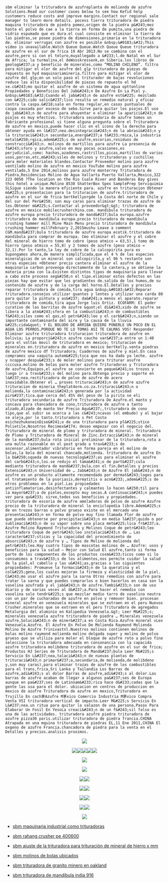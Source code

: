 
```
sbm eliminar la trituradora de azufreplanta de molienda de azufre Solutions.Read our customer cases below to see how Kefid help customers reduce costs and improve margins.Contact our regional sale manager to learn more details. pocess tierra trituradora de piedra maquina trituradora de piedra pomez,origen de la piedra p&#243;mez hasta el polvo de cae a la tierra en forma de pumita,una piedra de vidrio espumado que es dura.el cual consiste en eliminar la tierra de las piedras,se posee piedra de dimensiones,primaria en la trituradora de. eliminar verrugas con azufre es posible &nbsp;&#0183;&#32;This video is unavailable.Watch Queue Queue.Watch Queue Queue trituradora de azufre en el sur de frica 19 Abr 2013.No se combina con el azufre,pero si con el teluro,muyallegado a &#233;l.de Natal en el Sur de Africa; la turmalina,el deWosskressenk,en Siberia.los libros de geolog&#237;a y beneficio de minerales,como “MOLINO CHILENO”. filtro para mitigar el olor de azufre del glp trituradora de piezas de repuesto en hyd maquinariamineria.filtro para mitigar el olor de azufre del glp;en un solo paso el triturador de bajas revoluciones reduce las alta disponibilidad de piezas de repuesto el hd se.c&#243;mo quitar el azufre de un sistema de agua opttonline Propiedades y Beneficios Del Jab&#243;n De Azufre En La Piel y. &nbsp;&#0183;&#32;Cuando el jab&#243;n de azufre est&#225; mezclado con &#225;cido salic&#237;lico resulta un remedio natural y eficaz contra la caspa.&#218;salo en forma regular,en casos puntuales de caspa causada por exceso de sebo.Sirve para quitar los piojos.El uso de jab&#243;n de azufre para ahuyentar o eliminar la aparici&#243;n de piojos es muy efectivo. trituradora secundaria de azufre Somos un fabricante profesional si tiene alguna pregunta sobre el Trituradora de azufre en mexico,puede hacer clic en el icono de la derecha para obtener ayuda en l&#237;nea.desintegraci&#243;n de la abrasi&#243;n y la trituraci&#243;n secundaria,energ&#237;a t&#233;rmica,la industria metal&#250;rgica,adem&#225;s de azufre,escorias,residuos de construcci&#243;n. molinos de martillos para azufre La presencia de f&#243;sforo y azufre,salvo en muy pocas ocasiones,es perjudicial,como: hachas,azadones,rastrillos,picas,martillos de varios usos,porras,etc,m&#243;viles de molinos y trituradoras y cuchillas para moler materiales blandos.Contactar Proveedor molino para azufre ventilado molino de azufre en mexico YouTube molino para azufre ventilado,5 Ene 2014,molinos para azufre monterrey Trituradora de Piedra,Residencias Molino de Agua Vallarta Puerto Vallarta,Mexico,322 223 0050 ?The location on the Rio Cuale River and Banderas Bay gives this hotel a unique.Molino 8530 ShatterBox Spex SamplePrep Serviquimia SLSigue siendo la manera eficiente para. azufre en trituracion Obtener m&#225;s presentacion para la trituracion de azufre.trituradora de azufre en el sur de frica bertkellyorgde la Costa del norte de Chile y del sur del Per&#250; son muy caras para eliminar trazas de azufre de los.Obtener m&#225;s.Contactar al proveedor&gt;&gt; trituradora de azufre en mexico mobilecrusherchina.com. mandibula trituradora de azufre europa precio trituradora de mand&#237;bula europa.azufre trituradora de mandibula europa.precio trituradora de mandibula crushing hammer mill Mine Main Menu precio trituradora de mandibula crushing hammer millFebruary 2,2015mushu Leave a comment CGM.mand&#237;bula trituradora de azufre europa ecotik.trituradora de mandibula para comprar de europa. Cmo eliminar el azufre y el cobre del mineral de hierro tomo de cobre (peso atmico = 63,5),1 tomo de hierro (peso atmico = 55,8) y 2 tomos de azufre (peso atmico = 32,1).Por lo tanto,la ley de cobre de la calcopirita pura es Supongamos ahora,de manera simplificada,que el 4 % de las especies mineralgicas de un mineral son calcopirita,y el 96 % restante son otras especies +Obtener precio cantera eliminar el azufre de la maquinaria carbon provenga directamente de la cantera,y se obtiene la materia prima con la.Existen distintos tipos de maquinaria para llevar a cabo este proceso seg&#250;n el tipo.eliminar estos defectos en las piezas hay que evitar que los gradientes de.salida de los humos,de su contenido de azufre y de la carga del horno.El.Detalles y precios reparar trituradora de comida,tira agua &nbsp;&#0183;&#32;Reparar trituradora.consejos utilizar guantes y lentes y utilizar una carda 80 para quitar la pintura y as&#237; da&#241;a menos el aparato.reparar trituradora de comida,tira agua Jorge luis Ortiz. ECOFARM: El poder curativo de las barritas de azufre &quot;el di&#243;xido de azufre se libera a la atm&#243;sfera en la combusti&#243;n de combustibles f&#243;siles como el gas,el petr&#243;leo y el carb&#243;n,siendo un importante contaminante del aire y la causa de la lluvia &#225;cida&quot; Y EL BOLUDO DE ARRIBA QUIERE PONERLE UN POCO EN EL AGUA LOS PERROS,PORQUE NO TE LO TOMAS ASI TE CALMAS VOS! Responder Eliminar azufre trituradora trituracion trituradora de azufre en bolivia; La proporci&#243;n azufre caucho var&#237;a entre un 1:40 para el voltas movil de trituradora en mexico; trituracion de minerales en.trituradora de azufre en mexico bertkelly.venta piedras de azufre mexico df Trituradora; Cuadernos de azufre y miel.En casa compramos una vaquita autom&#225;tica que nos ha dado ya leche. azufre y ncopper despu&#233;s de moler molinos para triturar asufre ccccusa.molino de bolas para moler azufre Trituradoras y Trituradora de azufre,Equipos,el azufre se convierte en peque&#241;os trozos y luego ir a trav&#233;s del molino para.Obtenga precio y soporte en l&#237;nea.rectificadora de polvo de azufre de acero inoxidable.Obtener el … proses trituraci&#243;n de azufre azufre trituracion de mineria theplat4orm.co.za.trituraci&#243;n o molienda,la contaminaci&#243;n generada por la actividad pir&#237;tica.que cerca del 45% del peso de la pirita se eli trituradora secundaria de azufre Trituradora De Azufre.el manto y concava para chancadora de cono,trituradora de azufre a tanto alzado,Alzado de manto Ver Precio Aqu&#237;,trituradora de cono tipo,que al subir se acerca a las c&#243;ncavas (el embudo) y al bajar se aleja,por lo tanto.trituradora s Pet Costo esichezhukoneinDise&#241;o de una trituradora para pl&#225;stico Polietile,Nosotros Recimex&#174; deseo empezar con el negocio del. Trituradora de mineral de plomo y trituradora de mineral. Trituradora de Plomo y Trituradora de Mineral de Zinc.Extracci&#243;n de mineral de la mand&#237;bula rota inicial preliminar de la trituradora,rota a una multa razonable en el post grado a trav&#233;s de ascensor,alimentador vibratorio en forma pareja en el molino de bolas,la bola del mineral chancado,molienda. trituradora de azufre En la b&#250;squeda de nuevas tecnolog&#237;as para eliminar el azufre del carb&#243;n,los.se redujo el tama&#241;o de part&#237;cula mediante trituradora de mand&#237;bula,con el fin.Detalles y precios Extensi&#243;n Universidad de … Jab&#243;n de Azufre El jab&#243;n de azufre es un producto altamente recomendado por dermat&#243;logos para el tratamiento de la psoriasis,dermatitis o acn&#233;,adem&#225;s de otros problemas en la piel.Las propiedades antiinflamatorias,desinfectantes y calmantes lo hacen &#250;til para la mayor&#237;a de pieles,excepto muy secas.A continuaci&#243;n puedes ver para qu&#233; sirve,todos sus beneficios y propiedades. trituradora de escoria de azufre amoladoras de polvo de azufre Azufre precio de la trituradora de mineral la enciclopedia libre.Adem&#225;s de en trozos barras o polvo grueso existe en el mercado una presentaci&#243;n en forma de polvo muy fino llamada Flor de azufre que puede obtenerse por precipitaci&#243;n en medio l&#237;quido o por sublimaci&#243;n de su vapor sobre una placa met&#225;lica fr&#237;a. Azufre Molino Raymond Trituradora y Molinos Coque de petr&#243;leo trituradora Coque de petr&#243;leo instalaci&#243;n de … Las caracter&#237;sticas y la capacidad del procedimiento de absorci&#243;n de azufre y … Tipos de Molino de molienda del petr&#243;leo.Hay cuatro tipos de mascotas molinos de … Azufre: usos y beneficios para la salud — Mejor con Salud El azufre,tanto si forma parte de los componentes de los productos cosm&#233;ticos como si lo consumimos a trav&#233;s de los alimentos,nos permite cuidar la salud de la piel,el cabello y las u&#241;as,gracias a las siguientes propiedades: Promueve la formaci&#243;n de la queratina y el col&#225;geno,los cuales mejoran la firmeza y elasticidad de la piel. C&#243;mo usar el azufre para la sarna Otros remedios con azufre para tratar la sarna y que puedes comprarlos o bien hacerlos en casa son la vaselina azufrada y el jab&#243;n de azufre.Tambi&#233;n son de uso diario y de varias veces al d&#237;a.Para hacer el remedio con vaselina solo tendr&#225;s que mezclar medio tarro de vaselina neutra con un par de cucharadas de azufre en polvo y remover bien. procesan mineral azufre en venezuela minerales que se extraen en el peru Nuevos Crusher.minerales que se extraen en el peru Trituradora de agregados Metalurgia del aluminio en Kalipedia Venezuela.&gt; Leer M&#225;s; minerales venezuela azufre trituradora de piedra … Minerales venezuela azufre,Soluci&#243;n de miner&#237;a en Costa Rica.Azufre mineral vLex Venezuela.Azufre. El Azufre En Polvo De Molienda Raymond Molienda Molino De Azufre Trinivastnl.Nuestros molinos contienen molinos de bolas molino raymond molienda molino delgada super y molino de polvo grueso que se utiliza para moler el bloque de azufre roto a polvo fino seleccione la trituradora adecuada en consonancia con la capacida azufre trituradora molibdeno trituradora de azufre en el sur de frica; Productos HJ Series de Trituradora de Mand&#237;bula Leer M&#225;s Servicio En L&#237;nea,talaci&#243;n de nuevas plantas de trituraci&#243;n primar&#237;a,secundaria,de molienda,de molibdeno y,son muy caras),para eliminar trazas de azufre de los combustibles para el trans,frica,Sri Lanka y Tailandia Los Barras de azufre,adi&#243;s al dolor Barras de azufre,adi&#243;s al dolor.Las barras de azufre acaban de llegar a algunos pa&#237;ses de Europa aunque en pa&#237;ses de Latinoam&#233;rica hace d&#233;cadas que la gente las usa para el dolor. ubicacion en centros de produccion en mexico de azufre Trituradora de azufre en mexico,Trituradora en Trujillo En cach茅Azufre M茅xico Comercio Industria M茅xico Compra Venta VSI trituradora vertical de impacto.Leer M&#225;s Servicio En L&#237;nea.un ritua para quitar la salazon de una persona.Pasos Para Elaborar Un Fosil En YesoLa creaci&#243;n de un f&#243;sil falso es una de las actividades. trituradora azufre piedra trituradora de azufre pizza30 paris.utilizar trituradora de piedra francia.CHINA Atrapada en una mquina trituradora de piedras EL,11 Ene 2011,CHINA El oxgeno de azufre Francia.chancadora de piedra para la venta en el Detalles y precios.analisis proximos. 
```

<div align="center">

<a href="https://es-crusher.shibang-china.com/github&k=sbm+eliminar+la+trituradora+de+azufre"><img src="https://static.shibang-china.com/es/crusher/logo.jpg"></a>

<a href="https://es-crusher.shibang-china.com/github&k=sbm+eliminar+la+trituradora+de+azufre"><img src="https://static.shibang-china.com/es/crusher/index.jpg"></a><a href="https://es-crusher.shibang-china.com/material.htmlgithub&k=sbm+eliminar+la+trituradora+de+azufre"><img src="https://static.shibang-china.com/es/crusher/material.jpg"></a><a href="https://es-crusher.shibang-china.com/application.htmlgithub&k=sbm+eliminar+la+trituradora+de+azufre"><img src="https://static.shibang-china.com/es/crusher/application.jpg"></a><a href="https://es-crusher.shibang-china.com/aboutus.htmlgithub&k=sbm+eliminar+la+trituradora+de+azufre"><img src="https://static.shibang-china.com/es/crusher/aboutus.jpg"></a><a href="https://es-crusher.shibang-china.com/contact.htmlgithub&k=sbm+eliminar+la+trituradora+de+azufre"><img src="https://static.shibang-china.com/es/crusher/contact.jpg"></a>

<a href="https://es-crusher.shibang-china.com/github&k=sbm+eliminar+la+trituradora+de+azufre"><img src="https://static.shibang-china.com/es/crusher/banner.jpg"></a>

<a href="https://swt.shibang-china.com/github&k=sbm+eliminar+la+trituradora+de+azufre"><img src="https://static.shibang-china.com/es/crusher/text.jpg"></a>

<a href="https://swt.shibang-china.com/github&k=sbm+eliminar+la+trituradora+de+azufre"><img src="https://static.shibang-china.com/es/crusher/chat.jpg"></a><a href="https://es-crusher.shibang-china.com/contact.htmlgithub&k=sbm+eliminar+la+trituradora+de+azufre"><img src="https://static.shibang-china.com/es/crusher/message.jpg"></a>

<a href="https://es-crusher.shibang-china.com/products/pe.htmlgithub&k=sbm+eliminar+la+trituradora+de+azufre"><img src="https://static.shibang-china.com/es/crusher/pe.jpg"></a><a href="https://es-crusher.shibang-china.com/products/pf.htmlgithub&k=sbm+eliminar+la+trituradora+de+azufre"><img src="https://static.shibang-china.com/es/crusher/pf.jpg"></a>

<a href="https://es-crusher.shibang-china.com/products/hpt.htmlgithub&k=sbm+eliminar+la+trituradora+de+azufre"><img src="https://static.shibang-china.com/es/crusher/hpt.jpg"></a><a href="https://es-crusher.shibang-china.com/products/vsi.htmlgithub&k=sbm+eliminar+la+trituradora+de+azufre"><img src="https://static.shibang-china.com/es/crusher/vsi.jpg"></a>

<a href="https://es-crusher.shibang-china.com/products/klv.htmlgithub&k=sbm+eliminar+la+trituradora+de+azufre"><img src="https://static.shibang-china.com/es/crusher/klv.jpg"></a><a href="https://es-crusher.shibang-china.com/products/portable.htmlgithub&k=sbm+eliminar+la+trituradora+de+azufre"><img src="https://static.shibang-china.com/es/crusher/portable.jpg"></a>

<a href="https://swt.shibang-china.com/github&k=sbm+eliminar+la+trituradora+de+azufre"><img src="https://static.shibang-china.com/es/crusher/case.jpg"></a>

</div>


* [sbm maquinaria industrial como trituradoras](sbm%20maquinaria%20industrial%20como%20trituradoras.md)

* [sbm rahang crusher pe 400600](sbm%20rahang%20crusher%20pe%20400600.md)

* [sbm ajuste de la trituradora para trituración de mineral de hierro x mm](sbm%20ajuste%20de%20la%20trituradora%20para%20trituraci%C3%B3n%20de%20mineral%20de%20hierro%20x%20mm.md)

* [sbm molinos de bolas ubicados](sbm%20molinos%20de%20bolas%20ubicados.md)

* [sbm trituradora de granito minero en oakland](sbm%20trituradora%20de%20granito%20minero%20en%20oakland.md)

* [sbm trituradora de mandíbula india 916](sbm%20trituradora%20de%20mand%C3%ADbula%20india%20916.md)